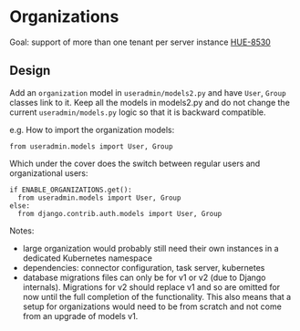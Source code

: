 # Organizations

Goal: support of more than one tenant per server instance [HUE-8530](https://issues.cloudera.org/browse/HUE-8530)

## Design

Add an `organization` model in `useradmin/models2.py` and have `User`, `Group` classes link to it.
Keep all the models in models2.py and do not change the current `useradmin/models.py` logic so that it is backward compatible.

e.g. How to import the organization models:

```
from useradmin.models import User, Group
```

Which under the cover does the switch between regular users and organizational users:

```
if ENABLE_ORGANIZATIONS.get():
  from useradmin.models import User, Group
else:
  from django.contrib.auth.models import User, Group
```

Notes:
* large organization would probably still need their own instances in a dedicated Kubernetes namespace
* dependencies: connector configuration, task server, kubernetes
* database migrations files can only be for v1 or v2 (due to Django internals). Migrations for v2 should replace v1 and so are omitted for now until the full completion of the functionality. This also means that a setup for organizations would need to be from scratch and not come from an upgrade of models v1.
